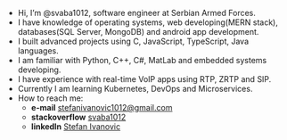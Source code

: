 - Hi, I’m @svaba1012, software engineer at Serbian Armed Forces.
- I have knowledge of operating systems, web developing(MERN stack), databases(SQL Server, MongoDB) and android app development.
- I built advanced projects using C, JavaScript, TypeScript, Java languages.
- I am familiar with Python, C++, C#, MatLab and embedded systems developing.
- I have experience with real-time VoIP apps using RTP, ZRTP and SIP.
- Currently I am learning Kubernetes, DevOps and Microservices.
- How to reach me: 
  - **e-mail** stefanivanovic1012@gmail.com
  - **stackoverflow** [svaba1012](https://stackoverflow.com/users/21027383/svaba1012)
  - **linkedIn** [Stefan Ivanovic](https://www.linkedin.com/in/stefan-ivanovic-0286a0260/)

